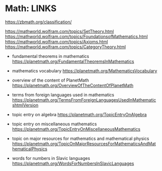# Math: LINKS


https://zbmath.org/classification/


https://mathworld.wolfram.com/topics/SetTheory.html
https://mathworld.wolfram.com/topics/FoundationsofMathematics.html
https://mathworld.wolfram.com/topics/Axioms.html
https://mathworld.wolfram.com/topics/CategoryTheory.html



* fundamental theorems in mathematics
https://planetmath.org/FundamentalTheoremsInMathematics

* mathematics vocabulary
https://planetmath.org/MathematicsVocabulary

* overview of the content of PlanetMath
https://planetmath.org/OverviewOfTheContentOfPlanetMath

* terms from foreign languages used in mathematics
https://planetmath.org/TermsFromForeignLanguagesUsedInMathematicshtmlVersion

* topic entry on algebra
https://planetmath.org/TopicEntryOnAlgebra

* topic entry on miscellaneous mathematics
https://planetmath.org/TopicEntryOnMiscellaneousMathematics

* topic on major resources for mathematics and mathematical physics
https://planetmath.org/TopicOnMajorResourcesForMathematicsAndMathematicalPhysics

* words for numbers in Slavic languages
https://planetmath.org/WordsForNumbersInSlavicLanguages
